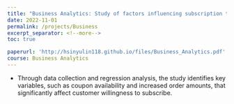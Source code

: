 ```yaml
---
title: "Business Analytics: Study of factors influencing subscription to Uber Eats membership"
date: 2022-11-01
permalink: /projects/Business
excerpt_separator: <!--more-->
toc: true

paperurl: 'http://hsinyulin118.github.io/files/Business_Analytics.pdf'
course: Business Analytics
---
```




<!-- ---
title: "A Bridge-based Compression Algorithm for Topological Quantum Circuits [DAC 2021] [TCAD 2022]"
collection: Quantum-related
type: "Quantum-related"
permalink: /projects/bridge
venue: "Electronic Design Automation Lab (Prof. Yao-Wen Chang)"
date: 2019-11-01
location: "National Taiwan University, Taiwan"
--- -->
* Through data collection and regression analysis, the study identifies key variables, such as coupon availability and increased order amounts, that significantly affect customer willingness to subscribe.

<!--more-->

<!-- [More information here]() -->



